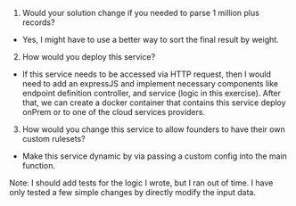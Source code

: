 1) Would your solution change if you needed to parse 1 million plus records?
- Yes, I might have to use a better way to sort the final result by weight.

2) How would you deploy this service?
- If this service needs to be accessed via HTTP request, then I would need to add an expressJS and implement
necessary components like endpoint definition controller, and service (logic in this exercise). After that,
we can create a docker container that contains this service deploy onPrem or to one of the cloud services providers.
3) How would you change this service to allow founders to have their own custom rulesets?
- Make this service dynamic by via passing a custom config into the main function.

Note: I should add tests for the logic I wrote, but I ran out of time. I have only tested a few simple changes by directly modify the input data.
